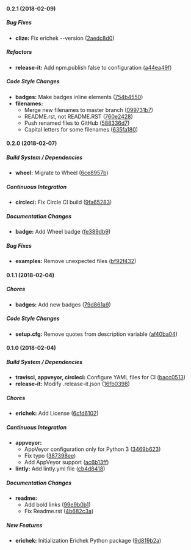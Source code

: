 #### 0.2.1 (2018-02-09)

##### Bug Fixes

* **clize:**  Fix erichek --version ([2aedc8d0](https://github.com/Kristinita/Erichek/commit/2aedc8d0c414046e14f43b69fa4244ac4aa0051d))

##### Refactors

* **release-it:**  Add npm.publish false to configuration ([a44ea49f](https://github.com/Kristinita/Erichek/commit/a44ea49feb7c4e1bb45062fe419ffc826bc3dc8c))

##### Code Style Changes

* **badges:**  Make badges inline elements ([754b4550](https://github.com/Kristinita/Erichek/commit/754b4550f9583aef66946600d4f75de858532c29))
* **filenames:**
  *  Merge new filenames to master branch ([099731b7](https://github.com/Kristinita/Erichek/commit/099731b774e12cdb9456cea241596b3bdd8d6c13))
  *  README.rst, not README.RST ([760e2428](https://github.com/Kristinita/Erichek/commit/760e2428b87f055708af9ed178015d76a507f1a2))
  *  Push renamed files to GitHub ([588336d7](https://github.com/Kristinita/Erichek/commit/588336d72a91dfb1742a688390852ac22519b5d4))
  *  Capital letters for some filenames ([635fa180](https://github.com/Kristinita/Erichek/commit/635fa180e4cca95b38b92f06b018b9af1dc907d1))

#### 0.2.0 (2018-02-07)

##### Build System / Dependencies

* **wheel:**  Migrate to Wheel ([6ce8957b](https://github.com/Kristinita/Erichek/commit/6ce8957ba8bc4800b1f6ed622581cf769862b629))

##### Continuous Integration

* **circleci:**  Fix Circle CI build ([9fa65283](https://github.com/Kristinita/Erichek/commit/9fa65283b38fc5a53bf9a3fec5e7fafffa62324d))

##### Documentation Changes

* **badge:**  Add Wheel badge ([fe389db9](https://github.com/Kristinita/Erichek/commit/fe389db94c00b68229e842af0341a43efb4b4f72))

##### Bug Fixes

* **examples:**  Remove unexpected files ([bf92f432](https://github.com/Kristinita/Erichek/commit/bf92f4325004720b2a98c1a7f5522f745026a287))

#### 0.1.1 (2018-02-04)

##### Chores

* **badges:**  Add new badges ([79d861a9](https://github.com/Kristinita/Erichek/commit/79d861a9741bdcf14ed4fefcb95af64e23cb3ebe))

##### Code Style Changes

* **setup.cfg:**  Remove quotes from description variable ([af40ba04](https://github.com/Kristinita/Erichek/commit/af40ba045d13da5fa8687515b318a131f9da7017))

#### 0.1.0 (2018-02-04)

##### Build System / Dependencies

* **travisci, appveyor, circleci:**  Configure YAML files for CI ([bacc0513](https://github.com/Kristinita/Erichek/commit/bacc0513711a492058819890a768fee540529234))
* **release-it:**  Modify .release-it.json ([16fb0398](https://github.com/Kristinita/Erichek/commit/16fb0398d58847cbee5ebfc6854e1a4b7601a034))

##### Chores

* **erichek:**  Add License ([6cfd6102](https://github.com/Kristinita/Erichek/commit/6cfd61027b73af52c1ae15977ed95f70384f2ab1))

##### Continuous Integration

* **appveyor:**
  *  AppVeyor configuration only for Python 3 ([3469b623](https://github.com/Kristinita/Erichek/commit/3469b6231137c61bbff46145fa50e29b9cf9c30b))
  *  Fix typo ([387398ee](https://github.com/Kristinita/Erichek/commit/387398ee0d790cd129846b43ccd74006a0d9b3e9))
  *  Add AppVeyor support ([ac6b13ff](https://github.com/Kristinita/Erichek/commit/ac6b13ff2d8b9aeee676538755512c82502deb9a))
* **lintly:**  Add lintly.yml file ([cb4d8418](https://github.com/Kristinita/Erichek/commit/cb4d84188c021cd86d08439501ecf6d1f7553e98))

##### Documentation Changes

* **readme:**
  *  Add bold links ([99e9b0b1](https://github.com/Kristinita/Erichek/commit/99e9b0b19526b7dff12d45bb5243b44e209287fe))
  *  Fix Readme.rst ([4b682c3a](https://github.com/Kristinita/Erichek/commit/4b682c3a1728dff3290adc1aa61cf1158ecde7e8))

##### New Features

* **erichek:**  Initialization Erichek Python package ([9d819b2a](https://github.com/Kristinita/Erichek/commit/9d819b2aec9274c59ac1825a26967ff9dfa0b4b5))

